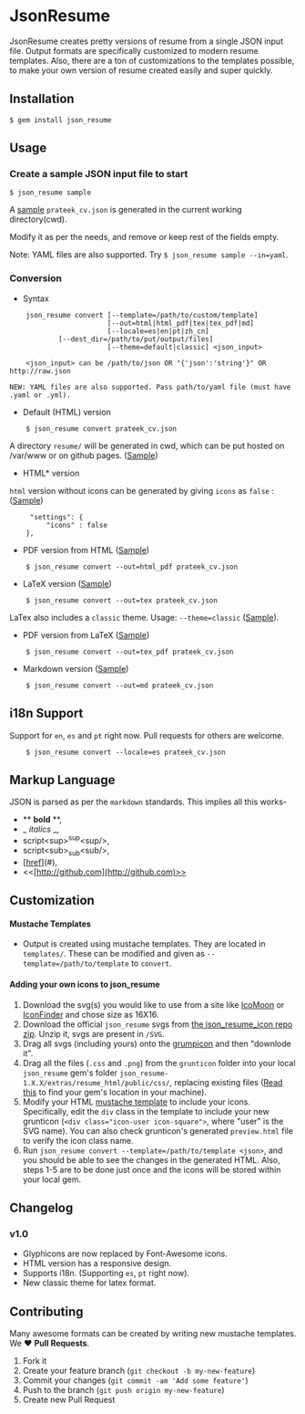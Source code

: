 # JsonResume

JsonResume creates pretty versions of resume from a single JSON input file. Output formats are specifically customized to modern resume templates. Also, there are a ton of customizations to the templates possible, to make your own version of resume created easily and super quickly.

## Installation

    $ gem install json_resume

## Usage

### Create a sample JSON input file to start

    $ json_resume sample

A [sample](https://github.com/prat0318/json_resume/blob/master/examples/prateek_cv.json) `prateek_cv.json` is generated in the current working directory(cwd).

Modify it as per the needs, and remove or keep rest of the fields empty.

Note: YAML files are also supported. Try `$ json_resume sample --in=yaml`.

### Conversion

* Syntax

```
    json_resume convert [--template=/path/to/custom/template]
                        [--out=html|html_pdf|tex|tex_pdf|md]
                        [--locale=es|en|pt|zh_cn]
			[--dest_dir=/path/to/put/output/files]
                        [--theme=default|classic] <json_input>

    <json_input> can be /path/to/json OR "{'json':'string'}" OR http://raw.json
```

    NEW: YAML files are also supported. Pass path/to/yaml file (must have .yaml or .yml).

* Default (HTML) version

```
    $ json_resume convert prateek_cv.json
```

A directory `resume/` will be generated in cwd, which can be put hosted on /var/www or on github pages. ([Sample](http://prat0318.github.io/json_resume/html_version/resume_with_icons/))


* HTML\* version

`html` version without icons can be generated by giving `icons` as `false` : ([Sample](http://prat0318.github.io/json_resume/html_version/resume_without_icons/))

```
     "settings": {
         "icons" : false
    },
```

* PDF version from HTML ([Sample](http://prat0318.github.io/json_resume/html_version/resume_with_icons/resume.pdf))

```
    $ json_resume convert --out=html_pdf prateek_cv.json
```

* LaTeX version ([Sample](https://www.writelatex.com/read/ynhgbrnmtrbw))

```
    $ json_resume convert --out=tex prateek_cv.json
```

  LaTex also includes a ``classic`` theme. Usage: ``--theme=classic`` ([Sample](https://www.writelatex.com/read/xscbhfpxwkqh)).

* PDF version from LaTeX ([Sample](https://www.writelatex.com/read/ynhgbrnmtrbw))

```
    $ json_resume convert --out=tex_pdf prateek_cv.json
```

* Markdown version ([Sample](https://gist.github.com/prat0318/9c6e36fdcfd6a854f1f9))

```
    $ json_resume convert --out=md prateek_cv.json
```

## i18n Support

Support for ``en``, ``es`` and ``pt`` right now. Pull requests for others are welcome.

```
    $ json_resume convert --locale=es prateek_cv.json
```

## Markup Language

JSON is parsed as per the `markdown` standards. This implies all this works-
- \*\* **bold** \*\*,
- \_ _italics_ \_,
- script&lt;sup&gt;<sup>sup</sup>&lt;sup/&gt;,
- script&lt;sub&gt;<sub>sub</sub>&lt;sub/&gt;,
- \[[href](#)\]\(#\),
- <<[http://github.com](http://github.com)>>

## Customization

#### Mustache Templates
* Output is created using mustache templates. They are located in `templates/`. These can be modified and given as `--template=/path/to/template` to `convert`.

#### Adding your own icons to json_resume
1. Download the svg(s) you would like to use from a site like [IcoMoon](https://icomoon.io/app/) or [IconFinder](https://www.iconfinder.com) and chose size as 16X16.
2. Download the official ``json_resume`` svgs from [the json_resume_icon repo zip](https://github.com/NoahHines/json_resume_icons/archive/master.zip). Unzip it, svgs are present in `/SVG`.
3. Drag all svgs (including yours) onto the [grumpicon](http://www.grumpicon.com/) and then "downlode it".
4. Drag all the files (``.css`` and ``.png``) from the ``grunticon`` folder into your local ``json_resume`` gem's folder ``json_resume-1.X.X/extras/resume_html/public/css/``, replacing existing files ([Read this](http://stackoverflow.com/questions/2827496/where-are-my-ruby-gems) to find your gem's location in your machine).
5. Modify your HTML [mustache template](#mustache-templates) to include your icons. Specifically, edit the ``div`` class in the template to include your new grunticon (```<div class="icon-user icon-square">```, where "user" is the SVG name). You can also check grunticon's generated ``preview.html`` file to verify the icon class name.
6. Run ``json_resume convert --template=/path/to/template <json>``, and you should be able to see the changes in the generated HTML. Also, steps 1-5 are to be done just once and the icons will be stored within your local gem.

## Changelog

### v1.0
* Glyphicons are now replaced by Font-Awesome icons.
* HTML version has a responsive design.
* Supports i18n. (Supporting ``es``, ``pt`` right now).
* New classic theme for latex format.

## Contributing

Many awesome formats can be created by writing new mustache templates. We :heart: **Pull Requests**.

1. Fork it
2. Create your feature branch (`git checkout -b my-new-feature`)
3. Commit your changes (`git commit -am 'Add some feature'`)
4. Push to the branch (`git push origin my-new-feature`)
5. Create new Pull Request
